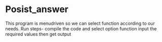 # Posist_answer
This program is menudriven so we can select function according to our needs.
Run steps-
compile the code and select option function 
input the required values
then get output
